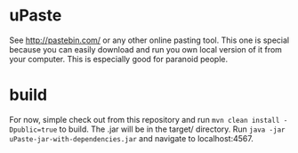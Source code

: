 uPaste
======

See http://pastebin.com/ or any other online pasting tool. This one is special because you can easily download and run you own local version of it from your computer. This is especially good for paranoid people.

build
=====

For now, simple check out from this repository and run `mvn clean install -Dpublic=true` to build. The .jar will be in the target/ directory. Run `java -jar uPaste-jar-with-dependencies.jar` and navigate to localhost:4567.